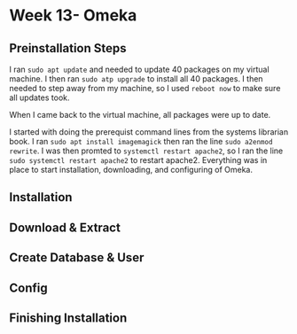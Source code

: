 # Week 13- Omeka

## Preinstallation Steps
I ran `sudo apt update` and needed to update 40 packages on my virtual machine. 
I then ran `sudo atp upgrade` to install all 40 packages. 
I then needed to step away from my machine, so I used `reboot now` to make sure all updates took.

When I came back to the virtual machine, all packages were up to date. 

I started with doing the prerequist command lines from the systems librarian book. I ran `sudo apt install imagemagick` then ran the line `sudo a2enmod rewrite`. I was then promted to `systemctl restart apache2`, so I ran the line `
sudo systemctl restart apache2` to restart apache2.  Everything was in place to start installation, downloading, and configuring of Omeka. 

## Installation

## Download & Extract

## Create Database & User

## Config

## Finishing Installation 
